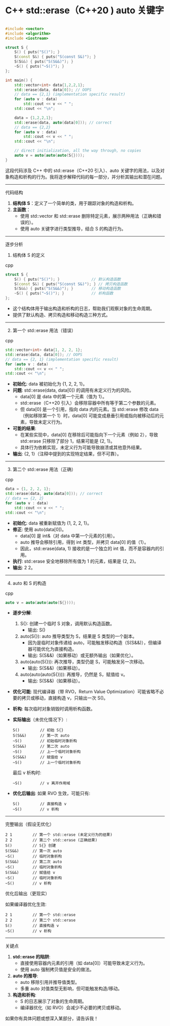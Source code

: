 # C++ std::erase（C++20 ) auto 关键字

```c++

#include <vector>
#include <algorithm>
#include <iostream>

struct S {
    S() { puts("S()"); }
    S(const S&) { puts("S(const S&)"); }
    S(S&&) { puts("S(S&&)"); }
    ~S() { puts("~S()"); }
};

int main() {
    std::vector<int> data{1,2,2,1};
    std::erase(data, data[0]); // OOPS
    // data == {2,1} (implementation specific result)
    for (auto v : data)
        std::cout << v << " ";
    std::cout << "\n";

    data = {1,2,2,1};
    std::erase(data, auto(data[0])); // correct
    // data == {2,2}
    for (auto v : data)
        std::cout << v << " ";
    std::cout << "\n";

    // direct initialization, all the way through, no copies
    auto v = auto(auto(auto(S{})));
}
```

这段代码涉及 C++ 中的 std::erase（C++20 引入）、auto 关键字的用法，以及对象构造和析构的行为。我将逐步解释代码的每一部分，并分析其输出和潜在问题。

------

代码结构

1. **结构体 S**：定义了一个简单的类，用于跟踪对象的构造和析构。
2. **主函数**：
   - 使用 std::vector 和 std::erase 删除特定元素，展示两种用法（正确和错误的）。
   - 使用 auto 关键字进行类型推导，结合 S 的构造行为。

------

逐步分析

1. 结构体 S 的定义

cpp

```cpp
struct S {
    S() { puts("S()"); }              // 默认构造函数
    S(const S&) { puts("S(const S&)"); } // 拷贝构造函数
    S(S&&) { puts("S(S&&)"); }        // 移动构造函数
    ~S() { puts("~S()"); }            // 析构函数
};
```

- 这个结构体用于输出构造和析构的日志，帮助我们观察对象的生命周期。
- 提供了默认构造、拷贝构造和移动构造三种方式。

------

2. 第一个 std::erase 用法（错误）

cpp

```cpp
std::vector<int> data{1, 2, 2, 1};
std::erase(data, data[0]); // OOPS
// data == {2, 1} (implementation specific result)
for (auto v : data)
    std::cout << v << " ";
std::cout << "\n";
```

- **初始化**: data 被初始化为 {1, 2, 2, 1}。
- **问题**: std::erase(data, data[0]) 的调用有未定义行为的风险。
  - data[0] 是 data 中的第一个元素（值为 1）。
  - std::erase（C++20 引入）会移除容器中所有等于第二个参数的元素。
  - 但 data[0] 是一个引用，指向 data 内的元素。当 std::erase 修改 data（例如移除第一个 1）时，data[0] 可能变成悬垂引用或指向被移动后的元素，导致未定义行为。
- **可能的结果**: 
  - 在某些实现中，data[0] 在移除后可能指向下一个元素（例如 2），导致 std::erase 只移除了部分 1，结果可能是 {2, 1}。
  - 具体行为依赖实现，未定义行为可能导致崩溃或其他意外结果。
- **输出**: {2, 1}（注释中提到的实现特定结果，但不可靠）。

------

3. 第二个 std::erase 用法（正确）

cpp

```cpp
data = {1, 2, 2, 1};
std::erase(data, auto(data[0])); // correct
// data == {2, 2}
for (auto v : data)
    std::cout << v << " ";
std::cout << "\n";
```

- **初始化**: data 被重新赋值为 {1, 2, 2, 1}。
- **修正**: 使用 auto(data[0])。
  - data[0] 是 int&（对 data 中第一个元素的引用）。
  - auto 推导会移除引用，得到 int 类型，并拷贝 data[0] 的值（1）。
  - 因此，std::erase(data, 1) 接收的是一个独立的 int 值，而不是容器内的引用。
- **执行**: std::erase 安全地移除所有值为 1 的元素，结果是 {2, 2}。
- **输出**: 2 2。

------

4. auto 和 S 的构造

cpp

```cpp
auto v = auto(auto(auto(S{})));
```

- **逐步分解**:

  1. S{}: 创建一个临时 S 对象，调用默认构造函数。
     - 输出: S()
  2. auto(S{}): auto 推导类型为 S，结果是 S 类型的一个副本。
     - 因为是临时对象传递给 auto，可能触发移动构造（S(S&&)），但编译器可能优化为直接构造。
     - 输出: S(S&&)（如果移动）或无额外输出（如果优化）。
  3. auto(auto(S{})): 再次推导，类型仍是 S，可能触发另一次移动。
     - 输出: S(S&&)（如果移动）。
  4. auto(auto(auto(S{}))): 再推导，仍然是 S，赋值给 v。
     - 输出: S(S&&)（如果移动）。

- **优化可能**: 现代编译器（带 RVO，Return Value Optimization）可能省略不必要的拷贝或移动，直接构造 v，只输出一次 S()。

- **析构**: 每次临时对象销毁时调用析构函数。

- **实际输出**（未优化情况下）:

  ```text
  S()         // 初始 S{}
  S(S&&)      // 第一次 auto
  ~S()        // 初始临时对象析构
  S(S&&)      // 第二次 auto
  ~S()        // 上一个临时对象析构
  S(S&&)      // 赋值给 v
  ~S()        // 上一个临时对象析构
  ```

  最后 v 析构时:

  ```text
  ~S()        // v 离开作用域
  ```

- **优化后输出**: 如果 RVO 生效，可能只有:

  ```text
  S()         // 直接构造 v
  ~S()        // v 析构
  ```

------

完整输出（假设无优化）

```text
2 1         // 第一个 std::erase (未定义行为的结果)
2 2         // 第二个 std::erase (正确结果)
S()         // S{} 创建
S(S&&)      // 第一次 auto
~S()        // 临时对象析构
S(S&&)      // 第二次 auto
~S()        // 临时对象析构
S(S&&)      // 赋值给 v
~S()        // 临时对象析构
~S()        // v 析构
```

优化后输出（更现实）

如果编译器优化生效:

```text
2 1         // 第一个 std::erase
2 2         // 第二个 std::erase
S()         // 直接构造 v
~S()        // v 析构
```

------

关键点

1. **std::erase 的陷阱**:
   - 直接使用容器内元素的引用（如 data[0]）可能导致未定义行为。
   - 使用 auto 强制拷贝值是安全的做法。
2. **auto 的推导**:
   - auto 移除引用并推导值类型。
   - 多重 auto 对值类型无影响，但可能触发构造/移动。
3. **构造和析构**:
   - S 的日志展示了对象的生命周期。
   - 编译器优化（如 RVO）会减少不必要的拷贝或移动。

如果你有具体问题或想深入某部分，请告诉我！